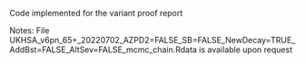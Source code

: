 Code implemented for the variant proof report

Notes: 
File UKHSA_v6pn_65+_20220702_AZPD2=FALSE_SB=FALSE_NewDecay=TRUE_AddBst=FALSE_AltSev=FALSE_mcmc_chain.Rdata is available upon request 
